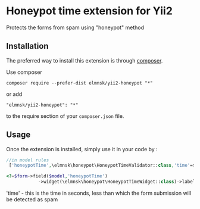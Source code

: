 Honeypot time extension for Yii2
===========================
Protects the forms from spam using "honeypot" method

Installation
------------

The preferred way to install this extension is through [composer](http://getcomposer.org/download/).

Use composer

```
composer require --prefer-dist elmnsk/yii2-honeypot "*"
```

or add

```
"elmnsk/yii2-honeypot": "*"
```

to the require section of your `composer.json` file.


Usage
-----

Once the extension is installed, simply use it in your code by  :

```php
//in model rules
 ['honeypotTime',\elmnsk\honeypot\HoneypotTimeValidator::class,'time'=>10];
```

```php
<?=$form->field($model,'honeypotTime')
            ->widget(\elmnsk\honeypot\HoneypotTimeWidget::class)->label(false);?>
```

'time' - this is the time in seconds, less than which the form submission will be detected as spam
